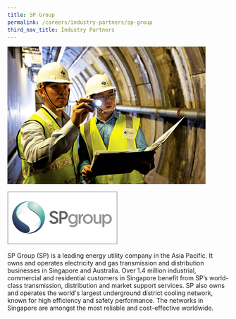 ```yaml
---
title: SP Group
permalink: /careers/industry-partners/sp-group
third_nav_title: Industry Partners
---
```

<img src="/images/careers/industry-partners/sp_group_large.jpg" alt="Singapore Power Group (SP)" style="width: 450px; height: 312px;" /><br/>

<a href="https://www.spgroup.com.sg" target="_blank"><img alt="Singapore Power" src="/images/common/partner-logos/sp_group.png" style="width: 250px; height: 120px;"></a>

SP Group (SP) is a leading energy utility company in the Asia Pacific. It owns and operates electricity and gas transmission and distribution businesses in Singapore and Australia. Over 1.4 million industrial, commercial and residential customers in Singapore benefit from SP’s world-class transmission, distribution and market support services.  SP also owns and operates the world's largest underground district cooling network, known for high efficiency and safety performance. The networks in Singapore are amongst the most reliable and cost-effective worldwide.

